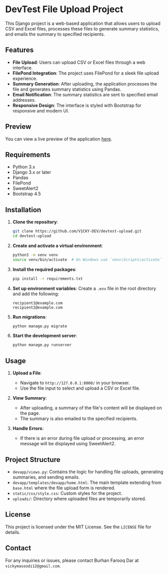 # DevTest File Upload Project

This Django project is a web-based application that allows users to upload CSV and Excel files, processes these files to generate summary statistics, and emails the summary to specified recipients.

## Features

- **File Upload**: Users can upload CSV or Excel files through a web interface.
- **FilePond Integration**: The project uses FilePond for a sleek file upload experience.
- **Summary Generation**: After uploading, the application processes the file and generates summary statistics using Pandas.
- **Email Notification**: The summary statistics are sent to specified email addresses.
- **Responsive Design**: The interface is styled with Bootstrap for responsive and modern UI.

## Preview

You can view a live preview of the application [here](https://burhanfarooq.pythonanywhere.com/).

## Requirements

- Python 3.x
- Django 3.x or later
- Pandas
- FilePond
- SweetAlert2
- Bootstrap 4.5

## Installation

1. **Clone the repository**:
    ```bash
    git clone https://github.com/V1CKY-DEV/devtest-upload.git
    cd devtest-upload
    ```

2. **Create and activate a virtual environment**:
    ```bash
    python3 -m venv venv
    source venv/bin/activate  # On Windows use `venv\Scripts\activate`
    ```

3. **Install the required packages**:
    ```bash
    pip install -r requirements.txt
    ```

4. **Set up environment variables**:
    Create a `.env` file in the root directory and add the following:
    ```
    recipient1@example.com
    recipient2@example.com
    ```

5. **Run migrations**:
    ```bash
    python manage.py migrate
    ```

6. **Start the development server**:
    ```bash
    python manage.py runserver
    ```

## Usage

1. **Upload a File**:
    - Navigate to `http://127.0.0.1:8000/` in your browser.
    - Use the file input to select and upload a CSV or Excel file.

2. **View Summary**:
    - After uploading, a summary of the file's content will be displayed on the page.
    - The summary is also emailed to the specified recipients.

3. **Handle Errors**:
    - If there is an error during file upload or processing, an error message will be displayed using SweetAlert2.

## Project Structure

- `devapp/views.py`: Contains the logic for handling file uploads, generating summaries, and sending emails.
- `devapp/templates/devapp/home.html`: The main template extending from `base.html` where the file upload form is rendered.
- `static/css/style.css`: Custom styles for the project.
- `uploads/`: Directory where uploaded files are temporarily stored.

## License

This project is licensed under the MIT License. See the `LICENSE` file for details.

## Contact

For any inquiries or issues, please contact Burhan Farooq Dar at `vickymasoodi12@gmail.com`.
